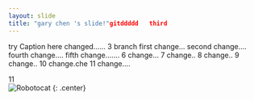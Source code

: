 ```yaml
---
layout: slide
title: "gary chen 's slide!"gitddddd   third
---
```


try Caption here changed......
3 branch
first change...
second change....
fourth change....
fifth change.......
6 change...
7 change..
8 change..
9 change..
10 change.che
11 change....

11    
![Robotocat](https://octodex.github.com/images/Robotocat.png)
{: .center}

